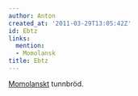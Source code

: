 ```yaml
---
author: Anton
created_at: '2011-03-29T13:05:42Z'
id: Ebtz
links:
  mention:
  - Momolansk
title: Ebtz
---
```


[Momolanskt] tunnbröd.

  [Momolanskt]: Momolansk
